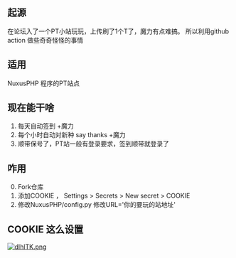 ## 起源
在论坛入了一个PT小站玩玩，上传刷了1个T了，魔力有点难搞。 所以利用github action 做些奇奇怪怪的事情
## 适用
NuxusPHP 程序的PT站点
## 现在能干啥
1. 每天自动签到 +魔力
2. 每个小时自动对新种 say thanks +魔力
3. 顺带保号了，PT站一般有登录要求，签到顺带就登录了
## 咋用
0. Fork仓库
1. 添加COOKIE ， Settings > Secrets > New secret > COOKIE
2. 修改NuxusPHP/config.py 修改URL='你的要玩的站地址'

## COOKIE 这么设置

[![dIhlTK.png](https://s1.ax1x.com/2020/08/28/dIhlTK.png)](https://imgchr.com/i/dIhlTK)